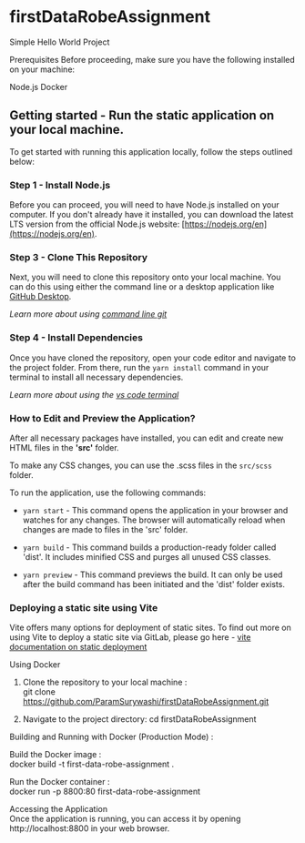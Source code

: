 # firstDataRobeAssignment
Simple Hello World Project


Prerequisites
Before proceeding, make sure you have the following installed on your machine:

Node.js 
Docker


## Getting started - Run the static application on your local machine.

To get started with running this application locally, follow the steps outlined below:

### Step 1 - Install Node.js

Before you can proceed, you will need to have Node.js installed on your computer. If you don't already have it installed, you can download the latest LTS version from the official Node.js website: [https://nodejs.org/en](https://nodejs.org/en).

### Step 3 - Clone This Repository

Next, you will need to clone this repository onto your local machine. You can do this using either the command line or a desktop application like [GitHub Desktop](https://desktop.github.com/).

_Learn more about using [command line git](https://docs.gitlab.com/ee/gitlab-basics/start-using-git.html)_

### Step 4 - Install Dependencies

Once you have cloned the repository, open your code editor and navigate to the project folder. From there, run the `yarn install` command in your terminal to install all necessary dependencies.

_Learn more about using the [vs code terminal](https://code.visualstudio.com/docs/terminal/basics)_

### How to Edit and Preview the Application?

After all necessary packages have installed, you can edit and create new HTML files in the **'src'** folder.

To make any CSS changes, you can use the .scss files in the `src/scss` folder.

To run the application, use the following commands:

- `yarn start` - This command opens the application in your browser and watches for any changes. The browser will automatically reload when changes are made to files in the 'src' folder.

- `yarn build` - This command builds a production-ready folder called 'dist'. It includes minified CSS and purges all unused CSS classes.

- `yarn preview` - This command previews the build. It can only be used after the build command has been initiated and the 'dist' folder exists.

### Deploying a static site using Vite

Vite offers many options for deployment of static sites. To find out more on using Vite to deploy a static site via GitLab, please go here - [vite documentation on static deployment](https://vitejs.dev/guide/static-deploy.html#gitlab-pages-and-gitlab-ci)


Using Docker

1. Clone the repository to your local machine     :   
git clone https://github.com/ParamSurywashi/firstDataRobeAssignment.git

2. Navigate to the project directory:
cd firstDataRobeAssignment

Building and Running with Docker (Production Mode) :

Build the Docker image      :          
docker build -t first-data-robe-assignment .


Run the Docker container        :        
docker run -p 8800:80 first-data-robe-assignment


Accessing the Application       
Once the application is running, you can access it by opening http://localhost:8800 in your web browser.
